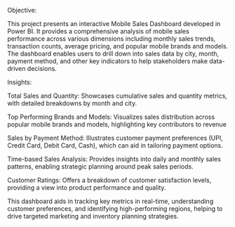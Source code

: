Objective:

This project presents an interactive Mobile Sales Dashboard developed in Power BI. 
It provides a comprehensive analysis of mobile sales performance across various dimensions 
including monthly sales trends, transaction counts, average pricing, and popular mobile brands and models. 
The dashboard enables users to drill down into sales data by city, month, payment method, and other key indicators to help stakeholders make data-driven decisions.

Insights:

Total Sales and Quantity: Showcases cumulative sales and quantity metrics, with detailed breakdowns by month and city.

Top Performing Brands and Models: Visualizes sales distribution across popular mobile brands and models, highlighting key contributors to revenue

Sales by Payment Method: Illustrates customer payment preferences (UPI, Credit Card, Debit Card, Cash), which can aid in tailoring payment options.

Time-based Sales Analysis: Provides insights into daily and monthly sales patterns, enabling strategic planning around peak sales periods.

Customer Ratings: Offers a breakdown of customer satisfaction levels, providing a view into product performance and quality.

This dashboard aids in tracking key metrics in real-time, understanding customer preferences, and identifying high-performing regions, helping to drive targeted marketing and inventory planning strategies.

